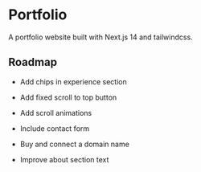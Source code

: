 # Portfolio

A portfolio website built with Next.js 14 and tailwindcss.

## Roadmap

- Add chips in experience section

- Add fixed scroll to top button

- Add scroll animations

- Include contact form

- Buy and connect a domain name

- Improve about section text
